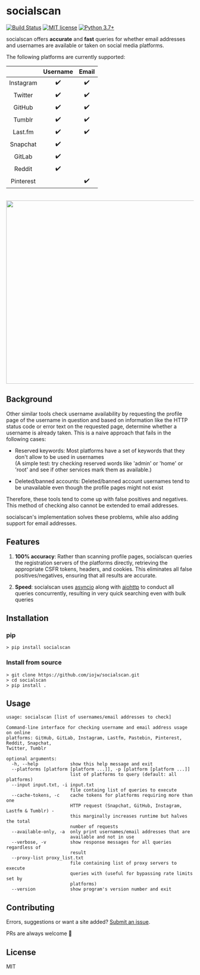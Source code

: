 # socialscan
[![Build Status](https://travis-ci.com/iojw/socialscan.svg?token=4yLRbSuqAQqrjanbzeXs&branch=master)](https://travis-ci.com/iojw/socialscan)
[![MIT license](https://img.shields.io/badge/License-MIT-blue.svg)](https://lbesson.mit-license.org/)
[![Python 3.7+](https://img.shields.io/badge/python-3.7+-green.svg)](https://www.python.org/downloads/)

socialscan offers **accurate** and **fast** queries for whether email addresses and usernames are available or taken on social media platforms.

The following platforms are currently supported:   

|           | Username | Email |
|:---------:|:--------:|:--------:|
| Instagram |     ✔️    |   ✔️   |
| Twitter   |     ✔️    |   ✔️   |
|  GitHub   |     ✔️    |   ✔️   |
|   Tumblr  |     ✔️    |   ✔️   |
|  Last.fm  |     ✔️    |   ✔️   |
|  Snapchat |     ✔️    |         |
| GitLab    |     ✔️    |         |
| Reddit    |     ✔️    |         |
| Pinterest |            |   ✔️   |

<br/>
<a href="https://asciinema.org/a/N3SDS7krILW0YA6NisLxrxqkV">
<img src="https://github.com/iojw/socialscan/raw/master/demo/demo.gif" width="904" height="492"/>
</a>

## Background

Other similar tools check username availability by requesting the profile page of the username in question and based on information like the HTTP status code or error text on the requested page, determine whether a username is already taken. This is a naive approach that fails in the following cases:

- Reserved keywords: Most platforms have a set of keywords that they don't allow to be used in usernames  
(A simple test: try checking reserved words like 'admin' or 'home' or 'root' and see if other services mark them as available.)

- Deleted/banned accounts: Deleted/banned account usernames tend to be unavailable even though the profile pages might not exist

Therefore, these tools tend to come up with false positives and negatives. This method of checking also cannot be extended to email addresses.

socialscan's implementation solves these problems, while also adding support for email addresses.

## Features

1. **100% accuracy**: Rather than scanning profile pages, socialscan queries the registration servers of the platforms directly, retrieving the appropriate CSFR tokens, headers, and cookies. This eliminates all false positives/negatives, ensuring that all results are accurate.

2. **Speed**: socialscan uses [asyncio](https://docs.python.org/3/library/asyncio.html) along with [aiohttp](https://aiohttp.readthedocs.io/en/stable/) to conduct all queries concurrently, resulting in very quick searching even with bulk queries

## Installation

### pip
```
> pip install socialscan
```

### Install from source
```
> git clone https://github.com/iojw/socialscan.git  
> cd socialscan  
> pip install .
```

## Usage
```
usage: socialscan [list of usernames/email addresses to check]

Command-line interface for checking username and email address usage on online
platforms: GitHub, GitLab, Instagram, Lastfm, Pastebin, Pinterest, Reddit, Snapchat,
Twitter, Tumblr

optional arguments:
  -h, --help            show this help message and exit
  --platforms [platform [platform ...]], -p [platform [platform ...]]
                        list of platforms to query (default: all platforms)
  --input input.txt, -i input.txt
                        file containg list of queries to execute
  --cache-tokens, -c    cache tokens for platforms requiring more than one
                        HTTP request (Snapchat, GitHub, Instagram, Lastfm & Tumblr) -
                        this marginally increases runtime but halves the total
                        number of requests
  --available-only, -a  only print usernames/email addresses that are
                        available and not in use
  --verbose, -v         show response messages for all queries regardless of
                        result
  --proxy-list proxy_list.txt
                        file containing list of proxy servers to execute
                        queries with (useful for bypassing rate limits set by
                        platforms)
  --version             show program's version number and exit
```

## Contributing

Errors, suggestions or want a site added? [Submit an issue](https://github.com/iojw/socialscan/issues). 

PRs are always welcome 🙂

## License
MIT